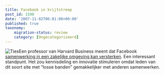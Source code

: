 ```yaml
---
title: Facebook in krijtstreep
post_id: 1590
date: '2007-11-02T06:01:00+00:00'
published: true
taxonomy:
    migration-status: review
    category: [Ongecategoriseerd]
---
```

![Ties](/images/2007/12/ties_603947_60233307_400px.thumbnail.jpg)Een professor van Harvard Business meent dat Facebook [samenwerking in een zakelijke omgeving kan versterken](http://blogs.bnet.com/harvard/?p=103&tag=nl.e713). Een interessant standpunt. Het zou kennisdeling en innovatie stimuleren omdat leden van dit soort site met “losse banden” gemakkelijker met anderen samenwerken.